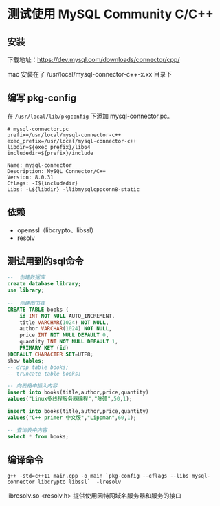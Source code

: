 # 测试使用 MySQL Community C/C++

## 安装

下载地址：<https://dev.mysql.com/downloads/connector/cpp/>

mac 安装在了 /usr/local/mysql-connector-c++-x.xx 目录下

## 编写 pkg-config

在 `/usr/local/lib/pkgconfig` 下添加 mysql-connector.pc。

```Plain Text
# mysql-connector.pc
prefix=/usr/local/mysql-connector-c++
exec_prefix=/usr/local/mysql-connector-c++
libdir=${exec_prefix}/lib64
includedir=${prefix}/include

Name: mysql-connector
Description: MySQL Connector/C++
Version: 8.0.31
Cflags: -I${includedir}
Libs: -L${libdir} -llibmysqlcppconn8-static
```

## 依赖

- openssl（libcrypto、libssl）
- resolv

## 测试用到的sql命令

```sql
--  创建数据库
create database library;     
use library;
 
--  创建图书表
CREATE TABLE books (
    id INT NOT NULL AUTO_INCREMENT,
    title VARCHAR(1024) NOT NULL,
    author VARCHAR(1024) NOT NULL,
    price INT NOT NULL DEFAULT 0,
    quantity INT NOT NULL DEFAULT 1,
    PRIMARY KEY (id)
)DEFAULT CHARACTER SET=UTF8;
show tables;
-- drop table books;
-- truncate table books;

-- 向表格中插入内容
insert into books(title,author,price,quantity)
values("Linux多线程服务器编程","陈硕",50,1);

insert into books(title,author,price,quantity)
values("C++ primer 中文版","Lippman",60,1);

-- 查询表中内容
select * from books;
```

## 编译命令

```shell
g++ -std=c++11 main.cpp -o main `pkg-config --cflags --libs mysql-connector libcrypto libssl`  -lresolv
```

libresolv.so  <resolv.h>   提供使用因特网域名服务器和服务的接口
